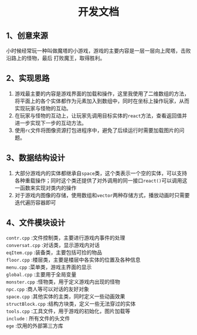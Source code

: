 # <center> 开发文档
## 1、创意来源 
小时候经常玩一种叫做魔塔的小游戏，游戏的主要内容是一层一层向上爬塔，击败沿路上的怪物，最后
打败魔王，取得胜利。
## 2、实现思路
1. 游戏最主要的内容是游戏界面的加载和操作，这里我使用了二维数组的方法，将平面上的各个实体都作为元素加入到数组中，同时在坐标上操作玩家，从而实现玩家与怪物的互动。
2. 在玩家与怪物的互动上，让玩家先调用目标实体的`react`方法，查看返回值并进一步实现下一步的互动方法。
3. 使用`rc`文件将图像资源打包进程序中，避免了后续运行时需要加载图片的问题。
## 3、数据结构设计 
1. 大部分游戏内的实体都继承自`space`类，这个类表示一个空的实体，可以支持各种重载操作；同时这个类还提供了对外调用的同一接口`react()`可以调用这一函数来实现对类内的操作
2. 对于游戏内图像的存储，使用数组和`vector`两种存储方式，播放动画时只需要迭代遍历容器即可
## 4、文件模块设计 
`contr.cpp` :文件控制类，主要进行游戏内事件的处理  
`conversat.cpp` :对话类，显示游戏内对话  
`eqItem.cpp` :装备类，主要包括可捡的物品  
`floor.cpp` :楼层类，主要是楼层中各实体的位置及各种信息  
`menu.cpp` :菜单类，游戏主界面的显示  
`global.cpp` :主要用于全局变量  
`monster.cpp` :怪物类，用于定义游戏内出现的怪物  
`npc.cpp` :商人等可以对话的友好对象  
`space.cpp` :其他实体的主类，同时定义一些动画效果  
`structBlock.cpp` :结构方块类，定义一些无法穿过的实体  
`tools.cpp` :工具文件，用于游戏的初始化，图片加载等  
`include` : 所有文件的头文件  
`ege` :饮用的外部第三方库  